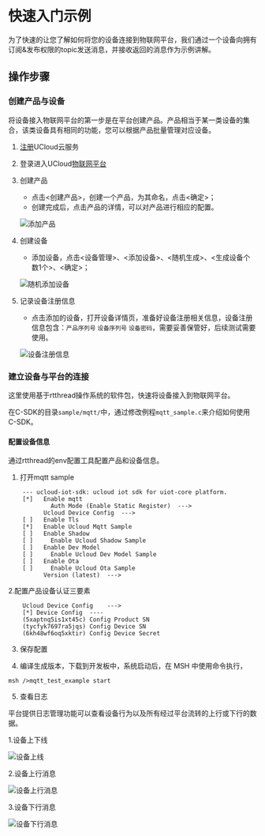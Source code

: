 # 快速入门示例
为了快速的让您了解如何将您的设备连接到物联网平台，我们通过一个设备向拥有订阅&发布权限的topic发送消息，并接收返回的消息作为示例讲解。

## 操作步骤

### 创建产品与设备
将设备接入物联网平台的第一步是在平台创建产品。产品相当于某一类设备的集合，该类设备具有相同的功能，您可以根据产品批量管理对应设备。

1. [注册](https://passport.ucloud.cn/#register)UCloud云服务
2. 登录进入UCloud[物联网平台](https://console.ucloud.cn/uiot)
3. 创建产品  

   - 点击<创建产品>，创建一个产品，为其命名，点击<确定>；
   - 创建完成后，点击产品的详情，可以对产品进行相应的配置。
   
   ![添加产品](/images/添加产品.png)

4. 创建设备

   - 添加设备，点击<设备管理>、<添加设备>、<随机生成>、<生成设备个数1个>、<确定>； 
   
   ![随机添加设备](/images/随机添加设备.png)


5. 记录设备注册信息  
 
   - 点击添加的设备，打开设备详情页，准备好设备注册相关信息，设备注册信息包含：`产品序列号` `设备序列号` `设备密码`，需要妥善保管好，后续测试需要使用。  
   
   ![设备注册信息](/images/设备注册信息.png)


### 建立设备与平台的连接

这里使用基于rtthread操作系统的软件包，快速将设备接入到物联网平台。

在C-SDK的目录`sample/mqtt/`中，通过修改例程`mqtt_sample.c`来介绍如何使用C-SDK。


#### 配置设备信息
通过rtthread的env配置工具配置产品和设备信息。
    
1.  打开mqtt sample
```            
    --- ucloud-iot-sdk: ucloud iot sdk for uiot-core platform.
    [*]   Enable mqtt                                                                                             
            Auth Mode (Enable Static Register)  --->                                                               
          Ucloud Device Config  --->    
    [ ]   Enable Tls                                                                                            
    [*]   Enable Ucloud Mqtt Sample             
    [ ]   Enable Shadow      
    [ ]     Enable Ucloud Shadow Sample       
    [ ]   Enable Dev Model  
    [ ]     Enable Ucloud Dev Model Sample      
    [ ]   Enable Ota                                                                                                
    [ ]     Enable Ucloud Ota Sample                                                                                                                                                                                                                                                                                                          
          Version (latest)  --->
```

2.配置产品设备认证三要素
```
    Ucloud Device Config    --->
    [*] Device Config  ---- 
    (5xaptnq5is1xt45c) Config Product SN
    (tycfyk7697ra5jqs) Config Device SN                                                                           
    (6kh48wf6oq5xktir) Config Device Secret
```

3. 保存配置

4. 编译生成版本，下载到开发板中，系统启动后，在 MSH 中使用命令执行，
```
msh />mqtt_test_example start 
```

5. 查看日志

平台提供日志管理功能可以查看设备行为以及所有经过平台流转的上行或下行的数据。
    
1.设备上下线

   ![设备上线](/images/设备上线.png)
    
2.设备上行消息

   ![设备上行消息](/images/设备上行消息.png)
    
3.设备下行消息

   ![设备下行消息](/images/设备下行消息.png)
